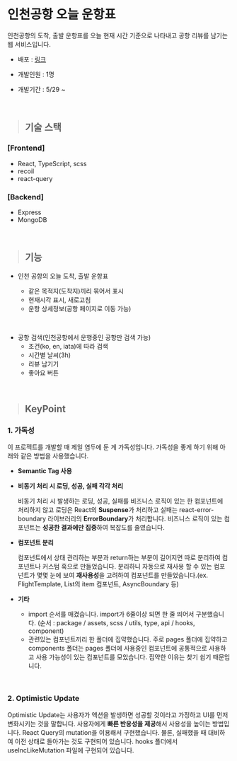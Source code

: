 # 인천공항 오늘 운항표

인천공항의 도착, 출발 운항표를 오늘 현재 시간 기준으로 나타내고 공항 리뷰를 남기는 웹 서비스입니다.

- 배포 : [링크](http://54.180.51.230:8000/)

- 개발인원 : 1명

- 개발기간 : 5/29 ~

<br/>

> ## 기술 스택

### \[Frontend\]

- React, TypeScript, scss
- recoil
- react-query

### \[Backend\]

- Express
- MongoDB

<br/>

> ## 기능

- 인천 공항의 오늘 도착, 출발 운항표

  - 같은 목적지(도착지)끼리 묶어서 표시
  - 현재시각 표시, 새로고침
  - 운항 상세정보(공항 페이지로 이동 가능)

<br/>

- 공항 검색(인천공항에서 운행중인 공항만 검색 가능)
  - 조건(ko, en, iata)에 따라 검색
  - 시간별 날씨(3h)
  - 리뷰 남기기
  - 좋아요 버튼

<br/>

> ## KeyPoint

### 1. 가독성

이 프로젝트를 개발할 때 제일 염두에 둔 게 가독성입니다. 가독성을 좋게 하기 위해 아래와 같은 방법을 사용했습니다.

- **Semantic Tag 사용**
- **비동기 처리 시 로딩, 성공, 실패 각각 처리**
  
  비동기 처리 시 발생하는 로딩, 성공, 실패를 비즈니스 로직이 있는 한 컴포넌트에 처리하지 않고 로딩은 React의 **Suspense**가 처리하고 실패는 react-error-boundary 라이브러리의 **ErrorBoundary**가 처리합니다. 비즈니스 로직이 있는 컴포넌트는 **성공한 결과에만 집중**하여 복잡도를 줄였습니다.
- **컴포넌트 분리**

  컴포넌트에서 상태 관리하는 부분과 return하는 부분이 길어지면 따로 분리하여 컴포넌트나 커스텀 훅으로 만들었습니다. 분리하니 자동으로 재사용 할 수 있는 컴포넌트가 몇몇 눈에 보여 **재사용성**을 고려하여 컴포넌트를 만들었습니다.(ex. FlightTemplate, List의 item 컴포넌트, AsyncBoundary 등)
- **기타**
  - import 순서를 매겼습니다. import가 6줄이상 되면 한 줄 띄어서 구분했습니다.
    (순서 : package / assets, scss / utils, type, api / hooks, component)
  - 관련있는 컴포넌트끼리 한 폴더에 집약했습니다. 주로 pages 폴더에 집약하고 components 폴더는 pages 폴더에 사용중인 컴포넌트에 공통적으로 사용하고 사용 가능성이 있는 컴포넌트를 모았습니다. 집약한 이유는 찾기 쉽기 때문입니다.

<br />

### 2. Optimistic Update

Optimistic Update는 사용자가 액션을 발생하면 성공할 것이라고 가정하고 UI를 먼저 변화시키는 것을 말합니다. 사용자에게 **빠른 반응성을 제공**해서 사용성을 높이는 방법입니다. React Query의 mutation을 이용해서 구현했습니다. 물론, 실패했을 때 대비하여 이전 상태로 돌아가는 것도 구현되어 있습니다. hooks 폴더에서 useIncLikeMutation 파일에 구현되어 있습니다.
